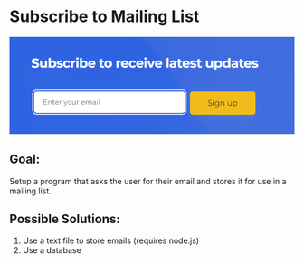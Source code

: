 # Subscribe to Mailing List

![Mailing List Subscription Example](image.png)

## Goal:
Setup a program that asks the user for their email and stores it for use in a mailing list.

## Possible Solutions:
1. Use a text file to store emails (requires node.js)
2. Use a database